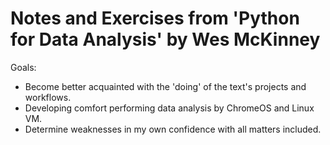 # Notes and Exercises from 'Python for Data Analysis' by Wes McKinney

Goals: 
* Become better acquainted with the 'doing' of the text's projects and workflows.
* Developing comfort performing data analysis by ChromeOS and Linux VM.
* Determine weaknesses in my own confidence with all matters included.
